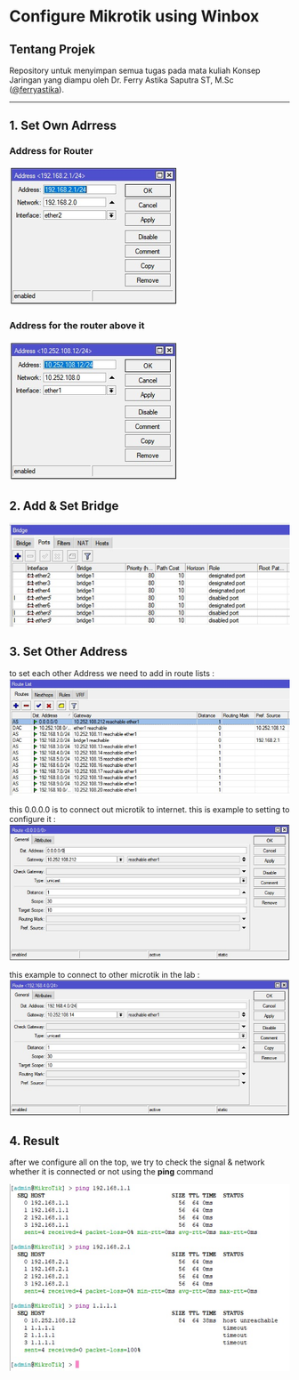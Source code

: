 # Configure Mikrotik using Winbox

## Tentang Projek

Repository untuk menyimpan semua tugas pada mata kuliah Konsep Jaringan yang diampu oleh Dr. Ferry Astika Saputra ST, M.Sc ([@ferryastika](https://github.com/ferryastika)).

---

## 1. Set Own Adrress
### Address for Router
![](assets/address.jpg)
### Address for the router above it
![](assets/1.jpg)

## 2. Add & Set Bridge
![](assets/2.jpg)

## 3. Set Other Address
to set each other Address we need to add in route lists :
![](assets/4.jpg)

this 0.0.0.0 is to connect out microtik to internet. this is example to setting to configure it :
![](assets/5.jpg)

this example to connect to other microtik in the lab : 
![](assets/6.jpg)

## 4. Result

after we configure all on the top,  we try to check the signal & network whether it is connected or not using the **ping** command

![](assets/3.jpg)
